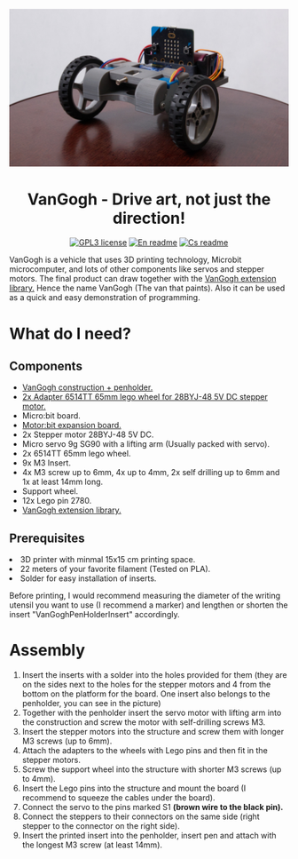 <p><img src="./media/VanGogh.jpg"></p>
<h1 align="center">VanGogh - Drive art, not just the direction!</h1>
<p align="center">
<a href="./LICENSE"><img alt="GPL3 license" src="https://img.shields.io/badge/license-%20GPL3%20license-red"></a>
<a href="./README.md"><img alt="En readme" src="https://img.shields.io/badge/language-en-blue"></a>
<a href="./README.cs.md""><img alt="Cs readme" src="https://img.shields.io/badge/language-cs-red"></a>
</p>

VanGogh is a vehicle that uses 3D printing technology, Microbit microcomputer, and lots of other components like servos and stepper motors. The final product can draw together with the <a href="https://github.com/microbit-cz/pxt-vangogh-extension" target="_blank">VanGogh extension library.</a> Hence the name VanGogh (The van that paints). Also it can be used as a quick and easy demonstration of programming.

# What do I need?
## Components
<ul>
  <li><a href="./STL" target="_blank">VanGogh construction + penholder.</a></li>
  <li><a href="https://www.printables.com/cs/model/459596-connection-hub-for-28byj-48-stepper" target="_blank">2x Adapter 6514TT 65mm lego wheel for 28BYJ-48 5V DC stepper motor.</a></li>
  <li>Micro:bit board.</li>
  <li><a href="https://www.aliexpress.com/item/1005004959920270.html" target="_blank">Motor:bit expansion board.</a></li>
  <li>2x Stepper motor 28BYJ-48 5V DC.</li>
  <li>Micro servo 9g SG90 with a lifting arm (Usually packed with servo).</li>
  <li>2x 6514TT 65mm lego wheel.</li>
  <li>9x M3 Insert.</li>
  <li>4x M3 screw up to 6mm, 4x up to 4mm, 2x self drilling up to 6mm and 1x at least 14mm long.</li>
  <li>Support wheel.</li>
  <li>12x Lego pin 2780.</li>
  <li><a href="https://github.com/microbit-cz/pxt-vangogh-extension" target="_blank">VanGogh extension library.</a></li>
</ul>

## Prerequisites
<li>3D printer with minmal 15x15 cm printing space.</li>
<li>22 meters of your favorite filament (Tested on PLA).</li>
<li>Solder for easy installation of inserts.</li>

Before printing, I would recommend measuring the diameter of the writing utensil you want to use (I recommend a marker) and lengthen or shorten the insert "VanGoghPenHolderInsert" accordingly.

# Assembly
<ol>
  <li>Insert the inserts with a solder into the holes provided for them (they are on the sides next to the holes for the stepper motors and 4 from the bottom on the platform for the board. One insert also belongs to the penholder, you can see in the picture)</li>
  <li>Together with the penholder insert the servo motor with lifting arm into the construction and screw the motor with self-drilling screws M3.</li>
  <li>Insert the stepper motors into the structure and screw them with longer M3 screws (up to 6mm).</li>
  <li>Attach the adapters to the wheels with Lego pins and then fit in the stepper motors.</li>
  <li>Screw the support wheel into the structure with shorter M3 screws (up to 4mm).</li>
  <li>Insert the Lego pins into the structure and mount the board (I recommend to squeeze the cables under the board).</li>
  <li>Connect the servo to the pins marked S1 <b>(brown wire to the black pin).</b></li>
  <li>Connect the steppers to their connectors on the same side (right stepper to the connector on the right side).</li>
  <li>Insert the printed insert into the penholder, insert pen and attach with the longest M3 screw (at least 14mm).</li>
</ol>
